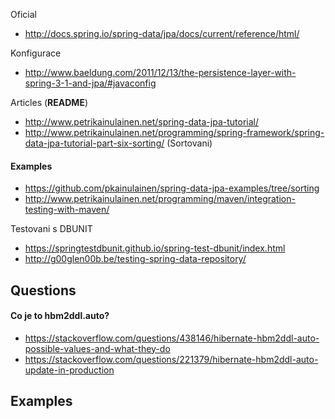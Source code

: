 Oficial
* http://docs.spring.io/spring-data/jpa/docs/current/reference/html/

Konfigurace
* http://www.baeldung.com/2011/12/13/the-persistence-layer-with-spring-3-1-and-jpa/#javaconfig

Articles (**README**)
* http://www.petrikainulainen.net/spring-data-jpa-tutorial/
* http://www.petrikainulainen.net/programming/spring-framework/spring-data-jpa-tutorial-part-six-sorting/ (Sortovani)
#### Examples
* https://github.com/pkainulainen/spring-data-jpa-examples/tree/sorting
* http://www.petrikainulainen.net/programming/maven/integration-testing-with-maven/

Testovani s DBUNIT
* https://springtestdbunit.github.io/spring-test-dbunit/index.html
* http://g00glen00b.be/testing-spring-data-repository/

## Questions
#### Co je to hbm2ddl.auto? 
* https://stackoverflow.com/questions/438146/hibernate-hbm2ddl-auto-possible-values-and-what-they-do
* https://stackoverflow.com/questions/221379/hibernate-hbm2ddl-auto-update-in-production

## Examples
